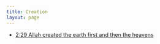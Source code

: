 ```yaml
---
title: Creation
layout: page
---
```


- [2:29 Allah created the earth first and then the heavens](/quran/2/#29)